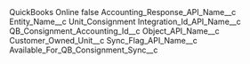 <?xml version="1.0" encoding="UTF-8"?>
<CustomMetadata xmlns="http://soap.sforce.com/2006/04/metadata" xmlns:xsi="http://www.w3.org/2001/XMLSchema-instance" xmlns:xsd="http://www.w3.org/2001/XMLSchema">
    <label>QuickBooks Online</label>
    <protected>false</protected>
    <values>
        <field>Accounting_Response_API_Name__c</field>
        <value xsi:nil="true"/>
    </values>
    <values>
        <field>Entity_Name__c</field>
        <value xsi:type="xsd:string">Unit_Consignment</value>
    </values>
    <values>
        <field>Integration_Id_API_Name__c</field>
        <value xsi:type="xsd:string">QB_Consignment_Accounting_Id__c</value>
    </values>
    <values>
        <field>Object_API_Name__c</field>
        <value xsi:type="xsd:string">Customer_Owned_Unit__c</value>
    </values>
    <values>
        <field>Sync_Flag_API_Name__c</field>
        <value xsi:type="xsd:string">Available_For_QB_Consignment_Sync__c</value>
    </values>
</CustomMetadata>

